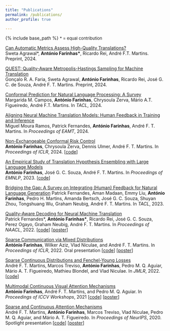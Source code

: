 ```yaml
---
title: "Publications"
permalink: /publications/
author_profile: true

---
```


{% include base_path %}
<font size="2"> * = equal contribution</font>

[Can Automatic Metrics Assess High-Quality Translations?](https://arxiv.org/abs/2405.18348)  
Sweta Agrawal\*, **António Farinhas\***, Ricardo Rei, André F.T. Martins.
Preprint, 2024.

[QUEST: Quality-Aware Metropolis-Hastings Sampling for Machine Translation](https://arxiv.org/abs/2406.00049)  
Gonçalo R. A. Faria, Sweta Agrawal, **António Farinhas**, Ricardo Rei, José G. C. de Souza, André F. T. Martins.
Preprint, 2024.

[Conformal Prediction for Natural Language Processing: A Survey](https://arxiv.org/abs/2405.01976)  
Margarida M. Campos, **António Farinhas**, Chrysoula Zerva, Mário A.T. Figueiredo, André F.T. Martins.
In *TACL*, 2024.

[Aligning Neural Machine Translation Models: Human Feedback in Training and Inference](https://arxiv.org/abs/2311.09132)  
Miguel Moura Ramos, Patrick Fernandes, **António Farinhas**, André F. T. Martins.
In *Proceedings of EAMT*, 2024.

[Non-Exchangeable Conformal Risk Control](https://arxiv.org/abs/2310.01262)  
**António Farinhas**, Chrysoula Zerva, Dennis Ulmer, André F. T. Martins.
In *Proceedings of ICLR*, 2024. [[code](https://github.com/deep-spin/non-exchangeable-crc)]

[An Empirical Study of Translation Hypothesis Ensembling with Large Language Models](https://arxiv.org/abs/2310.11430)  
**António Farinhas**, José G. C. Souza, André F. T. Martins.
In *Proceedings of EMNLP*, 2023. [[code](https://github.com/deep-spin/translation-hypothesis-ensembling)]

[Bridging the Gap: A Survey on Integrating (Human) Feedback for Natural Language Generation](https://arxiv.org/abs/2305.00955)
Patrick Fernandes, Aman Madaan, Emmy Liu, **António Farinhas**, Pedro H. Martins, Amanda Bertsch, José G. C. Souza, Shuyan Zhou, Tongshuang Wu, Graham Neubig, André F. T. Martins.
In *TACL*, 2023.

[Quality-Aware Decoding for Neural Machine Translation](https://aclanthology.org/2022.naacl-main.100/)  
Patrick Fernandes\*, **António Farinhas\***, Ricardo Rei, José G. C. Souza, Perez Ogayo, Graham Neubig, André F. T. Martins.
In *Proceedings of NAACL*, 2022. [[code](https://github.com/deep-spin/qaware-decode)] [[poster](https://antonio-farinhas.github.io/documents/2022_NAACL_Poster.pdf)]

[Sparse Communication via Mixed Distributions](https://openreview.net/forum?id=WAid50QschI)  
**António Farinhas**, Wilker Aziz, Vlad Niculae, and André F. T. Martins.
In *Proceedings of ICLR*, 2022. Oral presentation [[code](https://github.com/deep-spin/sparse-communication)] [[poster](https://antonio-farinhas.github.io/documents/2022_ICLR_Poster.pdf)]

[Sparse Continuous Distributions and Fenchel-Young Losses](https://jmlr.org/papers/v23/21-0879.html)  
André F. T. Martins, Marcos Treviso, **António Farinhas**, Pedro M. Q. Aguiar, Mário A. T. Figueiredo, Mathieu Blondel, and Vlad Niculae.
In *JMLR*, 2022. [[code](https://github.com/deep-spin/sparse_continuous_distributions)]

[Multimodal Continuous Visual Attention Mechanisms](https://arxiv.org/abs/2104.03046)  
**António Farinhas**, André F. T. Martins, and Pedro M. Q. Aguiar.
In *Proceedings of ICCV Workshops*, 2021 [[code](https://github.com/deep-spin/vqa-multimodal-continuous-attention)] [[poster](https://antonio-farinhas.github.io/documents/2021_VIPriors_Poster.pdf)]

[Sparse and Continuous Attention Mechanisms](https://arxiv.org/abs/2006.07214)  
André F. T. Martins, **António Farinhas**, Marcos Treviso, Vlad Niculae, Pedro M. Q. Aguiar, and Mário A. T. Figueiredo.
In *Proceedings of NeurIPS*, 2020. Spotlight presentation [[code](https://github.com/deep-spin/mcan-vqa-continuous-attention)] [[poster](https://antonio-farinhas.github.io/documents/2020_NeurIPS_Poster.pdf)]
